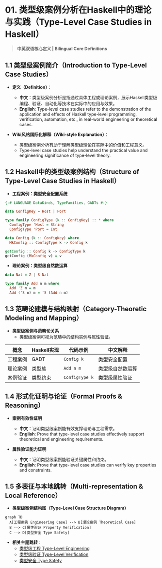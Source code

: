 # 01. 类型级案例分析在Haskell中的理论与实践（Type-Level Case Studies in Haskell）

> **中英双语核心定义 | Bilingual Core Definitions**

## 1.1 类型级案例简介（Introduction to Type-Level Case Studies）

- **定义（Definition）**：
  - **中文**：类型级案例分析是指通过具体工程或理论案例，展示Haskell类型级编程、验证、自动化等技术在实际中的应用与效果。
  - **English**: Type-level case studies refer to the demonstration of the application and effects of Haskell type-level programming, verification, automation, etc., in real-world engineering or theoretical cases.

- **Wiki风格国际化解释（Wiki-style Explanation）**：
  - 类型级案例分析有助于理解类型级理论在实际中的价值和工程意义。
  - Type-level case studies help understand the practical value and engineering significance of type-level theory.

## 1.2 Haskell中的类型级案例结构（Structure of Type-Level Case Studies in Haskell）

- **工程案例：类型安全配置系统**

```haskell
{-# LANGUAGE DataKinds, TypeFamilies, GADTs #-}

data ConfigKey = Host | Port

type family ConfigType (k :: ConfigKey) :: * where
  ConfigType 'Host = String
  ConfigType 'Port = Int

data Config (k :: ConfigKey) where
  MkConfig :: ConfigType k -> Config k

getConfig :: Config k -> ConfigType k
getConfig (MkConfig v) = v
```

- **理论案例：类型级自然数运算**

```haskell
data Nat = Z | S Nat

type family Add n m where
  Add 'Z m = m
  Add ('S n) m = 'S (Add n m)
```

## 1.3 范畴论建模与结构映射（Category-Theoretic Modeling and Mapping）

- **类型级案例与范畴论关系**
  - 类型级案例可视为范畴中的结构实例与属性验证。

| 概念 | Haskell实现 | 代码示例 | 中文解释 |
|------|-------------|----------|----------|
| 工程案例 | GADT | `Config k` | 类型安全配置 |
| 理论案例 | 类型族 | `Add n m` | 类型级自然数运算 |
| 案例验证 | 类型约束 | `ConfigType k` | 类型级属性验证 |

## 1.4 形式化证明与论证（Formal Proofs & Reasoning）

- **案例有效性证明**
  - **中文**：证明类型级案例能有效支撑理论与工程需求。
  - **English**: Prove that type-level case studies effectively support theoretical and engineering requirements.

- **属性验证能力证明**
  - **中文**：证明类型级案例能验证关键属性和约束。
  - **English**: Prove that type-level case studies can verify key properties and constraints.

## 1.5 多表征与本地跳转（Multi-representation & Local Reference）

- **类型级案例结构图（Type-Level Case Structure Diagram）**

```mermaid
graph TD
  A[工程案例 Engineering Case] --> B[理论案例 Theoretical Case]
  B --> C[属性验证 Property Verification]
  C --> D[类型安全 Type Safety]
```

- **相关主题跳转**：
  - [类型级工程 Type-Level Engineering](./01-Type-Level-Engineering.md)
  - [类型级验证 Type-Level Verification](./01-Type-Level-Verification.md)
  - [类型安全 Type Safety](./01-Type-Safety.md)

